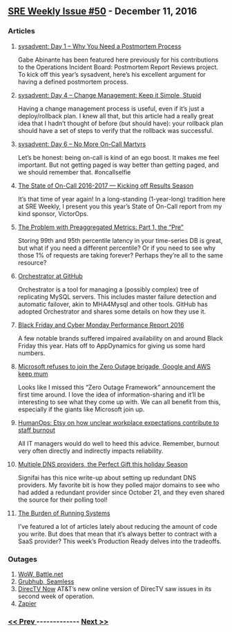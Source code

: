## [SRE Weekly Issue #50](https://sreweekly.com/sre-weekly-issue-50/) - December 11, 2016
### Articles

1. [sysadvent: Day 1 – Why You Need a Postmortem Process](http://sysadvent.blogspot.com/2016/12/day-1-why-you-need-postmortem-process.html?m=1)

    Gabe Abinante has been featured here previously for his contributions to the Operations Incident Board: Postmortem Report Reviews project. To kick off this year’s sysadvent, here’s his excellent argument for having a defined postmortem process.
1. [sysadvent: Day 4 – Change Management: Keep it Simple, Stupid](http://sysadvent.blogspot.com/2016/12/day-4-change-management-keep-it-simple.html?m=1)

    Having a change management process is useful, even if it’s just a deploy/rollback plan. I knew all that, but this article had a really great idea that I hadn’t thought of before (but should have): your rollback plan should have a set of steps to verify that the rollback was successful.
1. [sysadvent: Day 6 – No More On-Call Martyrs](http://sysadvent.blogspot.com/2016/12/day-6-no-more-on-call-martyrs.html?m=1)

    Let’s be honest: being on-call is kind of an ego boost. It makes me feel important. But not getting paged is way better than getting paged, and we should remember that. #oncallselfie
1. [The State of On-Call 2016-2017 — Kicking off Results Season](https://victorops.com/blog/state-call-2016-2017-devops-webinar/)

    It’s that time of year again! In a long-standing (1-year-long) tradition here at SRE Weekly, I present you this year’s State of On-Call report from my kind sponsor, VictorOps.
1. [The Problem with Preaggregated Metrics: Part 1, the “Pre”](https://honeycomb.io/blog/2016/12/the-problem-with-preaggregated-metrics-part-1-the-pre/)

    Storing 99th and 95th percentile latency in your time-series DB is great, but what if you need a different percentile? Or if you need to see why those 1% of requests are taking forever? Perhaps they’re all to the same resource?
1. [Orchestrator at GitHub](http://githubengineering.com/orchestrator-github/)

    Orchestrator is a tool for managing a (possibly complex) tree of replicating MySQL servers. This includes master failure detection and automatic failover, akin to MHA4Mysql and other tools. GitHub has adopted Orchestrator and shares some details on how they use it.
1. [Black Friday and Cyber Monday Performance Report 2016](https://dzone.com/articles/black-friday-and-cyber-monday-performance-report-2)

    A few notable brands suffered impaired availability on and around Black Friday this year. Hats off to AppDynamics for giving us some hard numbers.
1. [Microsoft refuses to join the Zero Outage brigade, Google and AWS keep mum](http://www.theregister.co.uk/2016/12/02/microsoft_refuses_to_join_the_zero_outage_brigade_google_and_aws_keep_mum/)

    Looks like I missed this “Zero Outage Framework” announcement the first time around. I love the idea of information-sharing and it’ll be interesting to see what they come up with. We can all benefit from this, especially if the giants like Microsoft join up.
1. [HumanOps: Etsy on how unclear workplace expectations contribute to staff burnout](http://www.computerweekly.com/news/450403359/HumanOps-Etsy-web-ops-boss-explains-how-inflated-workplace-expectations-contribute-to-staff-burnout)

    All IT managers would do well to heed this advice. Remember, burnout very often directly and indirectly impacts reliability.
1. [Multiple DNS providers, the Perfect Gift this holiday Season](https://blog.signifai.io/multiple-dns-providers-devops-prevent-ddos-attack/)

    Signifai has this nice write-up about setting up redundant DNS providers. My favorite bit is how they polled major domains to see who had added a redundant provider since October 21, and they even shared the source for their polling tool!
1. [The Burden of Running Systems](https://medium.com/production-ready/the-burden-of-running-systems-80de1186f899#.l0igs4be4)

    I’ve featured a lot of articles lately about reducing the amount of code you write. But does that mean that it’s always better to contract with a SaaS provider? This week’s Production Ready delves into the tradeoffs.
### Outages

1. [WoW, Battle.net](http://www.ibtimes.com/are-world-warcraft-battlenet-down-blizzard-says-ddos-attack-affecting-its-games-2456519)
1. [Grubhub, Seamless](http://nypost.com/2016/12/10/seamless-grubhub-suffering-constant-site-crashes/)
1. [DirecTV Now](http://www.theverge.com/2016/12/9/13905004/att-directv-now-internet-tv-streaming-service-outage)
    AT&T’s new online version of DirecTV saw issues in its second week of operation.
1. [Zapier](https://status.zapier.com/incidents/n1v5c4kx1h86)

### [ << Prev ](sreweekly-49.md) ------------- [ Next >> ](sreweekly-51.md)